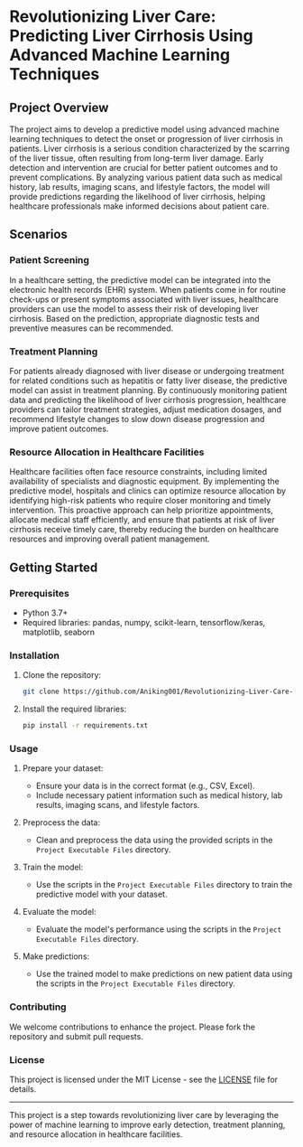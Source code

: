 # Revolutionizing Liver Care: Predicting Liver Cirrhosis Using Advanced Machine Learning Techniques

## Project Overview

The project aims to develop a predictive model using advanced machine learning techniques to detect the onset or progression of liver cirrhosis in patients. Liver cirrhosis is a serious condition characterized by the scarring of the liver tissue, often resulting from long-term liver damage. Early detection and intervention are crucial for better patient outcomes and to prevent complications. By analyzing various patient data such as medical history, lab results, imaging scans, and lifestyle factors, the model will provide predictions regarding the likelihood of liver cirrhosis, helping healthcare professionals make informed decisions about patient care.

## Scenarios

### Patient Screening

In a healthcare setting, the predictive model can be integrated into the electronic health records (EHR) system. When patients come in for routine check-ups or present symptoms associated with liver issues, healthcare providers can use the model to assess their risk of developing liver cirrhosis. Based on the prediction, appropriate diagnostic tests and preventive measures can be recommended.

### Treatment Planning

For patients already diagnosed with liver disease or undergoing treatment for related conditions such as hepatitis or fatty liver disease, the predictive model can assist in treatment planning. By continuously monitoring patient data and predicting the likelihood of liver cirrhosis progression, healthcare providers can tailor treatment strategies, adjust medication dosages, and recommend lifestyle changes to slow down disease progression and improve patient outcomes.

### Resource Allocation in Healthcare Facilities

Healthcare facilities often face resource constraints, including limited availability of specialists and diagnostic equipment. By implementing the predictive model, hospitals and clinics can optimize resource allocation by identifying high-risk patients who require closer monitoring and timely intervention. This proactive approach can help prioritize appointments, allocate medical staff efficiently, and ensure that patients at risk of liver cirrhosis receive timely care, thereby reducing the burden on healthcare resources and improving overall patient management.

## Getting Started

### Prerequisites

- Python 3.7+
- Required libraries: pandas, numpy, scikit-learn, tensorflow/keras, matplotlib, seaborn

### Installation

1. Clone the repository:
    ```bash
    git clone https://github.com/Aniking001/Revolutionizing-Liver-Care-Predicting-Liver-Cirrhosis-Using-Advanced-Machine-Learning-Techniques/tree/main

    ```

2. Install the required libraries:
    ```bash
    pip install -r requirements.txt
    ```

### Usage

1. Prepare your dataset:
    - Ensure your data is in the correct format (e.g., CSV, Excel).
    - Include necessary patient information such as medical history, lab results, imaging scans, and lifestyle factors.

2. Preprocess the data:
    - Clean and preprocess the data using the provided scripts in the `Project Executable Files` directory.

3. Train the model:
    - Use the scripts in the `Project Executable Files` directory to train the predictive model with your dataset.

4. Evaluate the model:
    - Evaluate the model's performance using the scripts in the `Project Executable Files` directory.

5. Make predictions:
    - Use the trained model to make predictions on new patient data using the scripts in the `Project Executable Files` directory.

### Contributing

We welcome contributions to enhance the project. Please fork the repository and submit pull requests.

### License

This project is licensed under the MIT License - see the [LICENSE](LICENSE) file for details.


---

This project is a step towards revolutionizing liver care by leveraging the power of machine learning to improve early detection, treatment planning, and resource allocation in healthcare facilities.

